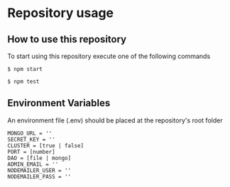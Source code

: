 # Repository usage

## How to use this repository
To start using this repository execute one of the following commands

```
$ npm start
```
```
$ npm test
```

## Environment Variables
An environment file (.env) should be placed at the repository's root folder

```
MONGO_URL = ''
SECRET_KEY = ''
CLUSTER = [true | false]
PORT = [number]
DAO = [file | mongo]
ADMIN_EMAIL = ''
NODEMAILER_USER = ''
NODEMAILER_PASS = ''
```
